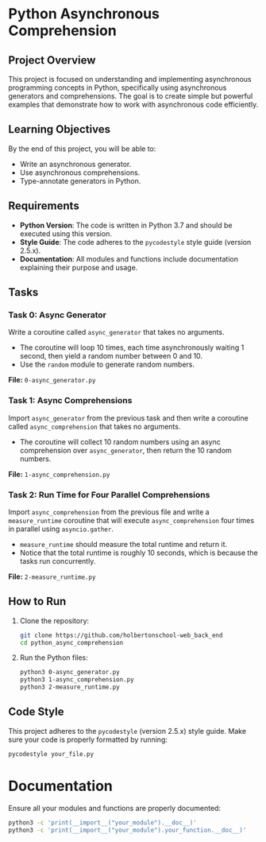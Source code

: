 # Python Asynchronous Comprehension

## Project Overview

This project is focused on understanding and implementing asynchronous programming concepts in Python, specifically using asynchronous generators and comprehensions. The goal is to create simple but powerful examples that demonstrate how to work with asynchronous code efficiently.

## Learning Objectives

By the end of this project, you will be able to:

- Write an asynchronous generator.
- Use asynchronous comprehensions.
- Type-annotate generators in Python.

## Requirements

- **Python Version**: The code is written in Python 3.7 and should be executed using this version.
- **Style Guide**: The code adheres to the `pycodestyle` style guide (version 2.5.x).
- **Documentation**: All modules and functions include documentation explaining their purpose and usage.

## Tasks

### Task 0: Async Generator

Write a coroutine called `async_generator` that takes no arguments.

- The coroutine will loop 10 times, each time asynchronously waiting 1 second, then yield a random number between 0 and 10.
- Use the `random` module to generate random numbers.

**File:** `0-async_generator.py`

### Task 1: Async Comprehensions

Import `async_generator` from the previous task and then write a coroutine called `async_comprehension` that takes no arguments.

- The coroutine will collect 10 random numbers using an async comprehension over `async_generator`, then return the 10 random numbers.

**File:** `1-async_comprehension.py`

### Task 2: Run Time for Four Parallel Comprehensions

Import `async_comprehension` from the previous file and write a `measure_runtime` coroutine that will execute `async_comprehension` four times in parallel using `asyncio.gather`.

- `measure_runtime` should measure the total runtime and return it.
- Notice that the total runtime is roughly 10 seconds, which is because the tasks run concurrently.

**File:** `2-measure_runtime.py`

## How to Run

1. Clone the repository:

    ```bash
    git clone https://github.com/holbertonschool-web_back_end
    cd python_async_comprehension
    ```

2. Run the Python files:

    ```bash
    python3 0-async_generator.py
    python3 1-async_comprehension.py
    python3 2-measure_runtime.py
    ```

## Code Style

This project adheres to the `pycodestyle` (version 2.5.x) style guide. Make sure your code is properly formatted by running:

```bash
pycodestyle your_file.py
```

# Documentation
Ensure all your modules and functions are properly documented:

```bash
python3 -c 'print(__import__("your_module").__doc__)'
python3 -c 'print(__import__("your_module").your_function.__doc__)'
```
